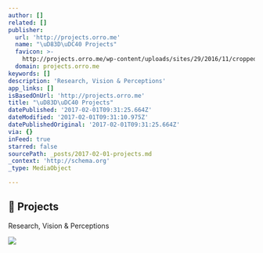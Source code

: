 ```yaml
---
author: []
related: []
publisher:
  url: 'http://projects.orro.me'
  name: "\uD83D\uDC40 Projects"
  favicon: >-
    http://projects.orro.me/wp-content/uploads/sites/29/2016/11/cropped-MarcOrro-192x192.png
  domain: projects.orro.me
keywords: []
description: 'Research, Vision & Perceptions'
app_links: []
isBasedOnUrl: 'http://projects.orro.me'
title: "\uD83D\uDC40 Projects"
datePublished: '2017-02-01T09:31:25.664Z'
dateModified: '2017-02-01T09:31:10.975Z'
datePublishedOriginal: '2017-02-01T09:31:25.664Z'
via: {}
inFeed: true
starred: false
sourcePath: _posts/2017-02-01-projects.md
_context: 'http://schema.org'
_type: MediaObject

---
```

<article style=""><h1> Projects</h1><p>Research, Vision &amp; Perceptions</p><img src="https://s0.wp.com/i/blank.jpg" /></article>